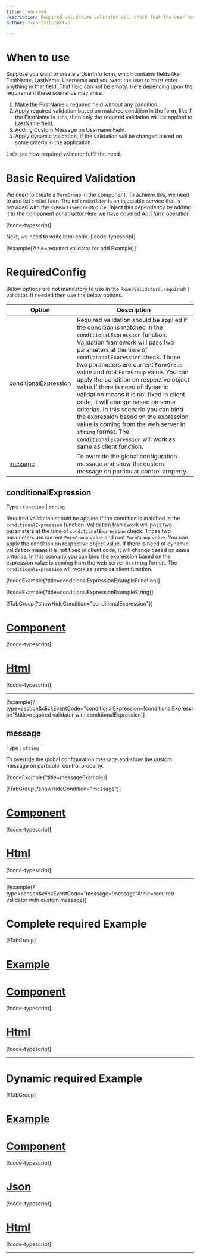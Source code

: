 ```yaml
---
title: required 
description: Required validation validator will check that the user has entered the value in the property or not.
author: rxcontributortwo

---
```

# When to use
Suppose you want to create a UserInfo form, which contains fields like FirstName, LastName, Username and you want the user to must enter anything in that field. That field can not be empty. Here depending upon the requirement these scenarios may arise.
1. Make the FirstName a required field without any condition.
2.	Apply required validation based on matched condition in the form, like if the FirstName is `John`, then only the required validation will be applied to LastName field.
3.	Adding Custom Message on Username Field.
4.	Apply dynamic validation, If the validation will be changed based on some criteria in the application.

Let’s see how required validator fulfil the need.

# Basic Required Validation
We need to create a `FormGroup` in the component. To achieve this, we need to add `RxFormBuilder`. The `RxFormBuilder` is an injectable service that is provided with the `RxReactiveFormsModule`. Inject this dependency by adding it to the component constructor.Here we have covered Add form operation. 

[!code-typescript[](\assets\examples\reactive-form-validators\validators\required\add\required-add.component.ts?type=section)]

Next, we need to write html code.
[!code-typescript[](\assets\examples\reactive-form-validators\validators\required\add\required-add.component.html?type=section)]

[!example(?title=required validator for add Example)]
<app-required-add-validator></app-required-add-validator>
 
# RequiredConfig 
Below options are not mandatory to use in the `RxwebValidators.required()` validator. If needed then use the below options.

|Option | Description |
|--- | ---- |
|[conditionalExpression](#conditionalExpression) | Required validation should be applied if the condition is matched in the `conditionalExpression` function. Validation framework will pass two parameters at the time of `conditionalExpression` check. Those two parameters are current `FormGroup` value and root `FormGroup` value. You can apply the condition on respective object value.If there is need of dynamic validation means it is not fixed in client code, it will change based on some criterias. In this scenario you can bind the expression based on the expression value is coming from the web server in `string` format. The `conditionalExpression` will work as same as client function. |
|[message](#message) | To override the global configuration message and show the custom message on particular control property. |

## conditionalExpression 
Type :  `Function`  |  `string` 

Required validation should be applied if the condition is matched in the `conditionalExpression` function. Validation framework will pass two parameters at the time of `conditionalExpression` check. Those two parameters are current `FormGroup` value and root `FormGroup` value. You can apply the condition on respective object value.
If there is need of dynamic validation means it is not fixed in client code, it will change based on some criterias. In this scenario you can bind the expression based on the expression value is coming from the web server in `string` format. The `conditionalExpression` will work as same as client function.

[!codeExample(?title=conditionalExpressionExampleFunction)]

[!codeExample(?title=conditionalExpressionExampleString)]

[!TabGroup(?showHideCondition="conditionalExpression")]
# [Component](#tab\conditionalExpressionComponent)
[!code-typescript[](\assets\examples\reactive-form-validators\validators\required\conditionalExpression\required-conditional-expressions.component.ts)]
# [Html](#tab\conditionalExpressionHtml)
[!code-typescript[](\assets\examples\reactive-form-validators\validators\required\conditionalExpression\required-conditional-expressions.component.html)]
***

[!example(?type=section&clickEventCode="conditionalExpression=!conditionalExpression"&title=required validator with conditionalExpression)]
<app-required-conditionalExpression-validator></app-required-conditionalExpression-validator>
 
## message 
Type :  `string` 

To override the global configuration message and show the custom message on particular control property.

[!codeExample(?title=messageExample)]

[!TabGroup(?showHideCondition="message")]
# [Component](#tab\messageComponent)
[!code-typescript[](\assets\examples\reactive-form-validators\validators\required\message\required-message.component.ts)]
# [Html](#tab\messageHtml)
[!code-typescript[](\assets\examples\reactive-form-validators\validators\required\message\required-message.component.html)]
***

[!example(?type=section&clickEventCode="message=!message"&title=required validator with custom message)]
<app-required-message-validator></app-required-message-validator>

# Complete required Example
[!TabGroup]
# [Example](#tab\completeExample)
<app-required-complete-validator></app-required-complete-validator>
# [Component](#tab\completeComponent)
[!code-typescript[](\assets\examples\reactive-form-validators\validators\required\complete\required-complete.component.ts)]
# [Html](#tab\completeHtml)
[!code-typescript[](\assets\examples\reactive-form-validators\validators\required\complete\required-complete.component.html)]
***

# Dynamic required Example
[!TabGroup]
# [Example](#tab\dynamicExample)
<app-required-dynamic-validator></app-required-dynamic-validator>
# [Component](#tab\dynamicComponent)
[!code-typescript[](\assets\examples\reactive-form-validators\validators\required\dynamic\required-dynamic.component.ts)]
# [Json](#tab\dynamicjson)
[!code-typescript[](\assets\examples\reactive-form-validators\validators\required\dynamic\dynamic.json)]
# [Html](#tab\dynamicHtml)
[!code-typescript[](\assets\examples\reactive-form-validators\validators\required\dynamic\required-dynamic.component.html)]
***